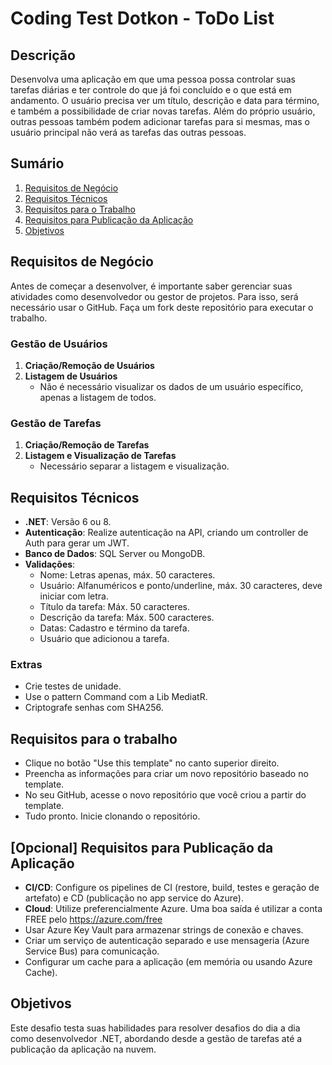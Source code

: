 # Coding Test Dotkon - ToDo List

## Descrição

Desenvolva uma aplicação em que uma pessoa possa controlar suas tarefas diárias e ter controle do que já foi concluído e o que está em andamento. O usuário precisa ver um título, descrição e data para término, e também a possibilidade de criar novas tarefas. Além do próprio usuário, outras pessoas também podem adicionar tarefas para si mesmas, mas o usuário principal não verá as tarefas das outras pessoas.

## Sumário

1. [Requisitos de Negócio](#requisitos-de-negócio)
2. [Requisitos Técnicos](#requisitos-técnicos)
3. [Requisitos para o Trabalho](#requisitos-para-o-trabalho)
4. [Requisitos para Publicação da Aplicação](#opcional-requisitos-para-publicação-da-aplicação)
5. [Objetivos](#objetivos)


## Requisitos de Negócio
Antes de começar a desenvolver, é importante saber gerenciar suas atividades como desenvolvedor ou gestor de projetos. Para isso, será necessário usar o GitHub.
Faça um fork deste repositório para executar o trabalho.

### Gestão de Usuários
1. **Criação/Remoção de Usuários**
2. **Listagem de Usuários**
   - Não é necessário visualizar os dados de um usuário específico, apenas a listagem de todos.

### Gestão de Tarefas
1. **Criação/Remoção de Tarefas**
2. **Listagem e Visualização de Tarefas**
   - Necessário separar a listagem e visualização.

## Requisitos Técnicos
- **.NET**: Versão 6 ou 8.
- **Autenticação**: Realize autenticação na API, criando um controller de Auth para gerar um JWT.
- **Banco de Dados**: SQL Server ou MongoDB.
- **Validações**:
  - Nome: Letras apenas, máx. 50 caracteres.
  - Usuário: Alfanuméricos e ponto/underline, máx. 30 caracteres, deve iniciar com letra.
  - Título da tarefa: Máx. 50 caracteres.
  - Descrição da tarefa: Máx. 500 caracteres.
  - Datas: Cadastro e término da tarefa.
  - Usuário que adicionou a tarefa.

### Extras
- Crie testes de unidade.
- Use o pattern Command com a Lib MediatR.
- Criptografe senhas com SHA256.

## Requisitos para o trabalho
- Clique no botão "Use this template" no canto superior direito.
- Preencha as informações para criar um novo repositório baseado no template.
- No seu GitHub, acesse o novo repositório que você criou a partir do template.
- Tudo pronto. Inicie clonando o repositório.

## [Opcional] Requisitos para Publicação da Aplicação
- **CI/CD**: Configure os pipelines de CI (restore, build, testes e geração de artefato) e CD (publicação no app service do Azure).
- **Cloud**: Utilize preferencialmente Azure. Uma boa saída é utilizar a conta FREE pelo https://azure.com/free
- Usar Azure Key Vault para armazenar strings de conexão e chaves.
- Criar um serviço de autenticação separado e use mensageria (Azure Service Bus) para comunicação.
- Configurar um cache para a aplicação (em memória ou usando Azure Cache).

## Objetivos
Este desafio testa suas habilidades para resolver desafios do dia a dia como desenvolvedor .NET, abordando desde a gestão de tarefas até a publicação da aplicação na nuvem.
